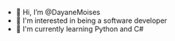 - 👋 Hi, I’m @DayaneMoises
- 👀 I'm interested in being a software developer
- 🌱 I'm currently learning Python and C#

<!---
DayaneMoises/DayaneMoises is a ✨ special ✨ repository because its `README.md` (this file) appears on your GitHub profile.
You can click the Preview link to take a look at your changes.
--->
